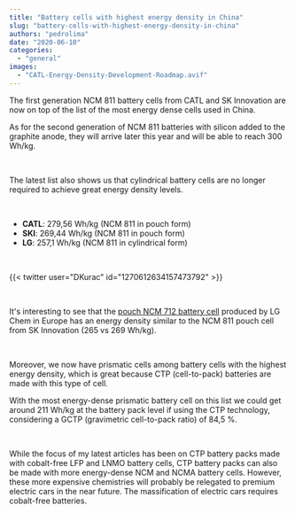 ```yaml
---
title: "Battery cells with highest energy density in China"
slug: "battery-cells-with-highest-energy-density-in-china"
authors: "pedrolima"
date: "2020-06-10"
categories: 
  - "general"
images: 
  - "CATL-Energy-Density-Development-Roadmap.avif"
---
```


The first generation NCM 811 battery cells from CATL and SK Innovation are now on top of the list of the most energy dense cells used in China.

As for the second generation of NCM 811 batteries with silicon added to the graphite anode, they will arrive later this year and will be able to reach 300 Wh/kg.

 

The latest list also shows us that cylindrical battery cells are no longer required to achieve great energy density levels.

 

- **CATL**: 279,56 Wh/kg (NCM 811 in pouch form)
- **SKI**: 269,44 Wh/kg (NCM 811 in pouch form)
- **LG**: 257,1 Wh/kg (NCM 811 in cylindrical form)

 

{{< twitter user="DKurac" id="1270612634157473792" >}}

 

It's interesting to see that the [pouch NCM 712 battery cell](/2020/06/05/lg-chem-started-ncm-712-battery-cells-production-last-year/) produced by LG Chem in Europe has an energy density similar to the NCM 811 pouch cell from SK Innovation (265 vs 269 Wh/kg).

 

Moreover, we now have prismatic cells among battery cells with the highest energy density, which is great because CTP (cell-to-pack) batteries are made with this type of cell.

With the most energy-dense prismatic battery cell on this list we could get around 211 Wh/kg at the battery pack level if using the CTP technology, considering a GCTP (gravimetric cell-to-pack ratio) of 84,5 %.

 

While the focus of my latest articles has been on CTP battery packs made with cobalt-free LFP and LNMO battery cells, CTP battery packs can also be made with more energy-dense NCM and NCMA battery cells. However, these more expensive chemistries will probably be relegated to premium electric cars in the near future. The massification of electric cars requires cobalt-free batteries.
